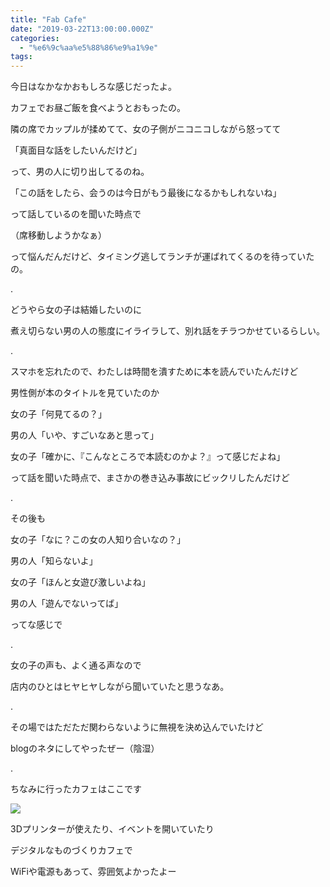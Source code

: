 ```yaml
---
title: "Fab Cafe"
date: "2019-03-22T13:00:00.000Z"
categories: 
  - "%e6%9c%aa%e5%88%86%e9%a1%9e"
tags: 
---
```


今日はなかなかおもしろな感じだったよ。

カフェでお昼ご飯を食べようとおもったの。

隣の席でカップルが揉めてて、女の子側がニコニコしながら怒ってて

「真面目な話をしたいんだけど」

って、男の人に切り出してるのね。

「この話をしたら、会うのは今日がもう最後になるかもしれないね」

って話しているのを聞いた時点で

（席移動しようかなぁ）

って悩んだんだけど、タイミング逃してランチが運ばれてくるのを待っていたの。

.

どうやら女の子は結婚したいのに

煮え切らない男の人の態度にイライラして、別れ話をチラつかせているらしい。

.

スマホを忘れたので、わたしは時間を潰すために本を読んでいたんだけど

男性側が本のタイトルを見ていたのか

女の子「何見てるの？」

男の人「いや、すごいなあと思って」

女の子「確かに、『こんなところで本読むのかよ？』って感じだよね」

って話を聞いた時点で、まさかの巻き込み事故にビックリしたんだけど

.

その後も

女の子「なに？この女の人知り合いなの？」

男の人「知らないよ」

女の子「ほんと女遊び激しいよね」

男の人「遊んでないってば」

ってな感じで

.

女の子の声も、よく通る声なので

店内のひとはヒヤヒヤしながら聞いていたと思うなあ。

.

その場ではただただ関わらないように無視を決め込んでいたけど

blogのネタにしてやったぜー（陰湿）

.

ちなみに行ったカフェはここです

![](/images/2019-03-23-19-08-524218650180309182938.jpg)

3Dプリンターが使えたり、イベントを開いていたり

デジタルなものづくりカフェで

WiFiや電源もあって、雰囲気よかったよー
